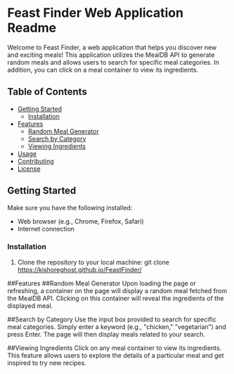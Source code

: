 # Feast Finder Web Application Readme

Welcome to Feast Finder, a web application that helps you discover new and exciting meals! This application utilizes the MealDB API to generate random meals and allows users to search for specific meal categories. In addition, you can click on a meal container to view its ingredients.

## Table of Contents
- [Getting Started](#getting-started)
  - [Installation](#installation)
- [Features](#features)
  - [Random Meal Generator](#random-meal-generator)
  - [Search by Category](#search-by-category)
  - [Viewing Ingredients](#viewing-ingredients)
- [Usage](#usage)
- [Contributing](#contributing)
- [License](#license)

## Getting Started
Make sure you have the following installed:

- Web browser (e.g., Chrome, Firefox, Safari)
- Internet connection

### Installation

1. Clone the repository to your local machine:
    git clone https://kishoreghost.github.io/FeastFinder/

##Features
##Random Meal Generator
Upon loading the page or refreshing, a container on the page will display a random meal fetched from the MealDB API. Clicking on this container will reveal the ingredients of the displayed meal.

##Search by Category
Use the input box provided to search for specific meal categories. Simply enter a keyword (e.g., "chicken," "vegetarian") and press Enter. The page will then display meals related to your search.

##Viewing Ingredients
Click on any meal container to view its ingredients. This feature allows users to explore the details of a particular meal and get inspired to try new recipes.
